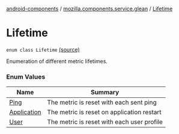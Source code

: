 [android-components](../../index.md) / [mozilla.components.service.glean](../index.md) / [Lifetime](./index.md)

# Lifetime

`enum class Lifetime` [(source)](https://github.com/mozilla-mobile/android-components/blob/master/components/service/glean/src/main/java/mozilla/components/service/glean/CommonMetricData.kt#L12)

Enumeration of different metric lifetimes.

### Enum Values

| Name | Summary |
|---|---|
| [Ping](-ping.md) | The metric is reset with each sent ping |
| [Application](-application.md) | The metric is reset on application restart |
| [User](-user.md) | The metric is reset with each user profile |
